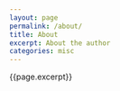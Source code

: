 ```yaml
---
layout: page
permalink: /about/
title: About
excerpt: About the author
categories: misc
---
```

{{page.excerpt}}